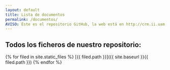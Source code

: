 ```yaml
---
layout: default
title: Lista de documentos
permalink: /documentos/
AVISO: Éste es el repositorio GitHub, la web está en http://crm.ii.uam.es/
---
```



Todos los ficheros de nuestro repositorio:
--

{% for filed in site.static_files %}
[{{ filed.path }}]({{ site.baseurl }}{{ filed.path }})
{% endfor %}
